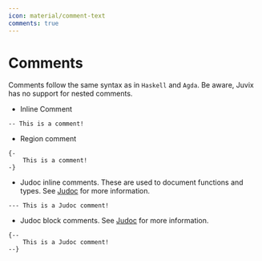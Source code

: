```yaml
---
icon: material/comment-text
comments: true
---
```


# Comments

Comments follow the same syntax as in `Haskell` and `Agda`. Be aware, Juvix has no support for nested comments.

- Inline Comment

```juvix
-- This is a comment!
```

- Region comment

```juvix
{-
    This is a comment!
-}
```

- Judoc inline comments. These are used to document functions and types. See [Judoc](./../judoc.md) for more information.

```juvix
--- This is a Judoc comment!
```

- Judoc block comments. See [Judoc](./../judoc.md) for more information.

```juvix
{--
    This is a Judoc comment!
--}
```
